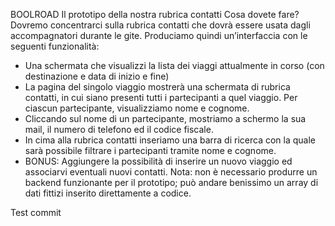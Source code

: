 BOOLROAD
Il prototipo della nostra rubrica contatti
Cosa dovete fare?
Dovremo concentrarci sulla rubrica contatti che dovrà essere usata dagli accompagnatori durante le gite.
Produciamo quindi un’interfaccia con le seguenti funzionalità:
- Una schermata che visualizzi la lista dei viaggi attualmente in corso (con destinazione e data di inizio e
fine)
- La pagina del singolo viaggio mostrerà una schermata di rubrica contatti, in cui siano presenti tutti i
partecipanti a quel viaggio. Per ciascun partecipante, visualizziamo nome e cognome.
- Cliccando sul nome di un partecipante, mostriamo a schermo la sua mail, il numero di telefono ed il codice
fiscale.
- In cima alla rubrica contatti inseriamo una barra di ricerca con la quale sarà possibile filtrare i partecipanti
tramite nome e cognome.
- BONUS: Aggiungere la possibilità di inserire un nuovo viaggio ed associarvi eventuali nuovi contatti.
Nota: non è necessario produrre un backend funzionante per il prototipo; può andare benissimo un array di dati
fittizi inserito direttamente a codice.


Test commit